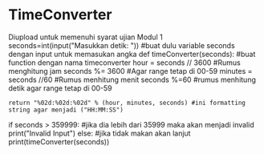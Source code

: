 # TimeConverter
Diupload untuk memenuhi syarat ujian Modul 1
seconds=int(input("Masukkan detik: ")) #buat dulu variable seconds dengan input untuk memasukan angka
def timeConverter(seconds): #buat function dengan nama timeconverter
    hour = seconds // 3600 #Rumus menghitung jam
    seconds %= 3600  #Agar range tetap di 00-59
    minutes = seconds //60 #Rumus menhitung menit
    seconds %=60 #rumus menhitung detik agar range tetap di 00-59

    return "%02d:%02d:%02d" % (hour, minutes, seconds) #ini formatting string agar menjadi ("HH:MM:SS")
if seconds > 359999: #jika dia lebih dari 35999 maka akan menjadi invalid
    print("Invalid Input")
else: #jika tidak makan akan lanjut
    print(timeConverter(seconds))
